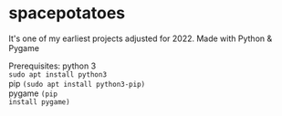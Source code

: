 # spacepotatoes

It's one of my earliest projects adjusted for 2022.
Made with Python & Pygame 

Prerequisites:
python 3<br> <code>sudo apt install python3</code><br>
pip <code>(sudo apt install python3-pip)</code><br>
pygame <code>(pip install pygame)</code>


